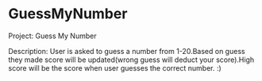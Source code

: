 # GuessMyNumber
Project: Guess My Number

Description: User is asked to guess a number from 1-20.Based on guess they made score will be updated(wrong guess will deduct your score).High score will be the score when user guesses the correct number. :)
